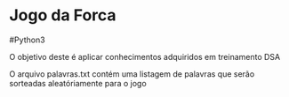 # Jogo da Forca

#Python3

O objetivo deste é aplicar conhecimentos adquiridos em treinamento DSA

O arquivo palavras.txt contém uma listagem de palavras que serão sorteadas aleatóriamente para o jogo